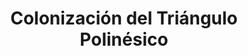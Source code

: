 ﻿---
title: "Colonización del Triángulo Polinésico"
permalink: periodes_648.html
layout: periode
dataInici: 800
dataFi: 1300
sidebar: periodes
pares:
  - id: 217
    title: "Edad Media"
    dataInici: "(476)"
    dataFi: "(1453)"

fills:
jocsPrincipals:
jocsEscenaris:
  - title: "Conquest of Paradise"
    bggId: 15954

  - title: "Tahiti:  Clan Warfare, Polynesia 750 AD"
    bggId: 8001
    dataInici: 750
    dataFi: 

  - title: "Maori"
    bggId: 40425
    dataInici: 
    dataFi: 

jocsEpoca:
jocsEpocaEscenaris:
---
